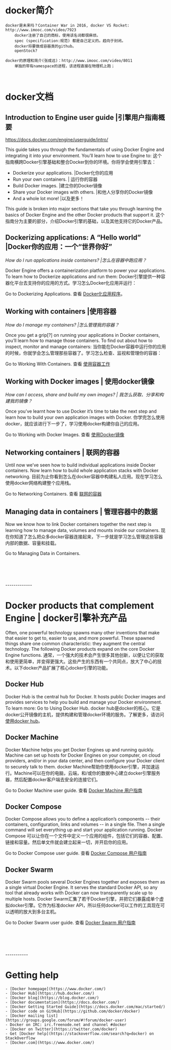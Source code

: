 docker简介
==========================

```
docker是未来吗？Container War in 2016, docker VS Rocket: http://www.imooc.com/video/7923  
	docker注册了自己的商标，使用该名词都很麻烦。
	spec (specification:规范) 都是自己定义的。趋向于封闭。  
	docker将要做成容器类的github。  
	openStock?
	
docker的原理和简介(张成远)：http://www.imooc.com/video/8011  
	单独的带有namespace的进程，该进程直接在物理机上跑；
	
	

```






# docker文档  


## Introduction to Engine user guide |引擎用户指南概要
https://docs.docker.com/engine/userguide/intro/

This guide takes you through the fundamentals of using Docker Engine and integrating it into your environment. You’ll learn how to use Engine to:
这个指南横跨Docker引擎基础和整合Docker到你的环境。你将学会使用引擎去：

 - Dockerize your applications. |Docker化你的应用
 - Run your own containers. | 运行你的容器
 - Build Docker images. |建立你的Docker镜像
 - Share your Docker images with others. |和他人分享你的Docker镜像
 - And a whole lot more! |以及更多！

This guide is broken into major sections that take you through learning the basics of Docker Engine and the other Docker products that support it.
这个指南分为主要的部分，介绍Docker引擎的基础，以及其他支持它的Docker产品。




## Dockerizing applications: A “Hello world” |Docker你的应用：一个“世界你好”

*How do I run applications inside containers? |怎么在容器中跑应用？* 

Docker Engine offers a containerization platform to power your applications. To learn how to Dockerize applications and run them:
Docker引擎提供一种容器化平台去支持你的应用的方式。学习怎么Docker化应用并运行：

Go to Dockerizing Applications.
查看 [Docker化应用程序](https://docs.docker.com/engine/userguide/containers/dockerizing/)。




## Working with containers |使用容器

*How do I manage my containers? |怎么管理我的容器？*

Once you get a grip[?] on running your applications in Docker containers, you’ll learn how to manage those containers. To find out about how to inspect, monitor and manage containers:
当你能在Docker容器中运行你的应用的时候，你就学会怎么管理那些容器了。学习怎么检查、监视和管理你的容器：

Go to Working With Containers.
查看 [使用容器工作](https://docs.docker.com/engine/userguide/containers/usingdocker/)




## Working with Docker images | 使用docker镜像  
*How can I access, share and build my own images? | 我怎么获取、分享和构建我的镜像？*

Once you’ve learnt how to use Docker it’s time to take the next step and learn how to build your own application images with Docker.
你学完怎么使用docker，就应该进行下一步了，学习使用docker构建你自己的应用。

Go to Working with Docker Images.
查看 [使用Docker镜像](https://docs.docker.com/engine/userguide/containers/dockerimages/)




## Networking containers | 联网的容器
Until now we’ve seen how to build individual applications inside Docker containers. Now learn how to build whole application stacks with Docker networking.
目前为止你看到怎么在docker容器中构建私人应用。现在学习怎么使用docker网络构建整个应用栈。

Go to Networking Containers.
查看 [联网的容器](https://docs.docker.com/engine/userguide/containers/networkingcontainers/)




## Managing data in containers | 管理容器中的数据 
Now we know how to link Docker containers together the next step is learning how to manage data, volumes and mounts inside our containers.
现在你知道了怎么把众多docker容器连接起来，下一步就是学习怎么管理这些容器内部的数据、容量和挂载。

Go to Managing Data in Containers.




<br>
<br>
<br>
<br>
-------------

# Docker products that complement Engine | docker引擎补充产品
Often, one powerful technology spawns many other inventions that make that easier to get to, easier to use, and more powerful. These spawned things share one common characteristic: they augment the central technology. The following Docker products expand on the core Docker Engine functions.
通常，一个强大的技术会产生很多其他创新，以便让它的获取和使用更简单，并变得更强大。这些产生的东西有一个共同点，放大了中心的技术。以下docker产品扩展了核心docker引擎的功能。


## Docker Hub
Docker Hub is the central hub for Docker. It hosts public Docker images and provides services to help you build and manage your Docker environment. To learn more:
Go to Using Docker Hub. 
docker hub是docker的核心。它是docker公开镜像的主机，提供构建和管理docker环境的服务。了解更多，请访问[使用docker hub](https://docs.docker.com/docker-hub)。


## Docker Machine
Docker Machine helps you get Docker Engines up and running quickly. Machine can set up hosts for Docker Engines on your computer, on cloud providers, and/or in your data center, and then configure your Docker client to securely talk to them.
docker Machine帮助你使用docker引擎，并加速运行。Machine可以在你的电脑，云端，和/或你的数据中心建立docker引擎服务器，然后配置docker客户端去安全的连接它们。

Go to Docker Machine user guide.
查看 [Docker Machine 用户指南](https://docs.docker.com/machine/)



## Docker Compose
Docker Compose allows you to define a application’s components -- their containers, configuration, links and volumes -- in a single file. Then a single command will set everything up and start your application running.
Docker Compose 可以让你在一个文件中定义一个应用的组件，包括它们的容器、配置、链接和容量。然后单文件就会建立起来一切，并开启你的应用。

Go to Docker Compose user guide.
查看 [Docker Compose 用户指南](https://docs.docker.com/compose/)

## Docker Swarm
Docker Swarm pools several Docker Engines together and exposes them as a single virtual Docker Engine. It serves the standard Docker API, so any tool that already works with Docker can now transparently scale up to multiple hosts.
Docker Swarm汇集了若干Docker引擎，并把它们暴露成单个虚拟docker引擎。它作为标准docker API，所以任何docker可以工作的工具现在可以透明的放大到多台主机。

Go to Docker Swarm user guide.
查看 [Docker Swarm 用户指南](https://docs.docker.com/Swarm/)












<br>
<br>
<br>
<br>
-----------


# Getting help
	- [Docker homepage](https://www.docker.com/)
	- [Docker Hub](https://hub.docker.com/)
	- [Docker blog](https://blog.docker.com/)
	- [Docker documentation](https://docs.docker.com/)
	- [Docker Getting Started Guide](https://docs.docker.com/mac/started/)
	- [Docker code on GitHub](https://github.com/docker/docker)
	- [Docker mailing list](https://groups.google.com/forum/#!forum/docker-user)
	- Docker on IRC: irc.freenode.net and channel #docker
	- [Docker on Twitter](https://twitter.com/docker)
	- Get [Docker help](https://stackoverflow.com/search?q=docker) on StackOverflow
	- [Docker.com](https://www.docker.com/)

